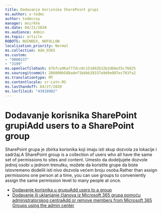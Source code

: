 ```yaml
---
title: Dodavanje korisnika SharePoint grupi
ms.author: v-todmc
author: todmccoy
manager: mnirkhe
ms.date: 04/21/2020
ms.audience: Admin
ms.topic: article
ROBOTS: NOINDEX, NOFOLLOW
localization_priority: Normal
ms.collection: Adm_O365
ms.custom:
- "9000237"
- "3199"
ms.openlocfilehash: 67bfca96af77dcc0c151892b32b2d66e55c76025
ms.sourcegitcommit: 286000b588adef1bbbb28337a9d9e087ec783fa2
ms.translationtype: MT
ms.contentlocale: sr-Latn-RS
ms.lasthandoff: 04/27/2020
ms.locfileid: "43910982"
---
```

# <a name="add-users-to-a-sharepoint-group"></a><span data-ttu-id="c1b3a-102">Dodavanje korisnika SharePoint grupi</span><span class="sxs-lookup"><span data-stu-id="c1b3a-102">Add users to a SharePoint group</span></span>

<span data-ttu-id="c1b3a-103">SharePoint grupa je zbirka korisnika koji imaju isti skup dozvola za lokacije i sadržaj.</span><span class="sxs-lookup"><span data-stu-id="c1b3a-103">A SharePoint group is a collection of users who all have the same set of permissions to sites and content.</span></span> <span data-ttu-id="c1b3a-104">Umesto da dodeljujete dozvole jednoj osobi u jednom trenutku, možete da koristite grupe da biste istovremeno dodelili isti nivo dozvola većem broju osoba.</span><span class="sxs-lookup"><span data-stu-id="c1b3a-104">Rather than assign permissions one person at a time, you can use groups to conveniently assign the same permission level to many people at once.</span></span>

- [<span data-ttu-id="c1b3a-105">Dodavanje korisnika u grupu</span><span class="sxs-lookup"><span data-stu-id="c1b3a-105">Add users to a group</span></span>](https://docs.microsoft.com/sharepoint/customize-sharepoint-site-permissions#add-users-to-a-group)
- [<span data-ttu-id="c1b3a-106">Dodavanje ili uklanjanje članova iz Microsoft 365 grupa pomoću administratorskog centra</span><span class="sxs-lookup"><span data-stu-id="c1b3a-106">Add or remove members from Microsoft 365 Groups using the admin center</span></span>](https://docs.microsoft.com/office365/admin/create-groups/add-or-remove-members-from-groups?view=o365-worldwide)